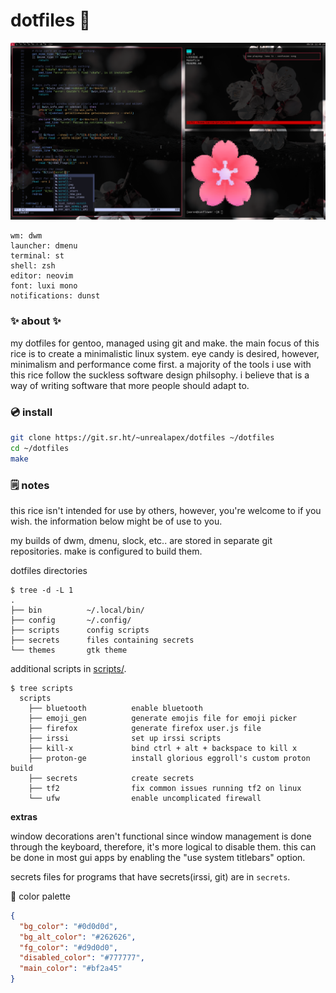 # dotfiles 🌸

[![screenshot of rice](rice.png)](https://wallhaven.cc/w/gpmv73)
```
wm: dwm
launcher: dmenu
terminal: st
shell: zsh
editor: neovim
font: luxi mono
notifications: dunst
```

### ✨ about ✨
my dotfiles for gentoo, managed using git and make. the main focus of
this rice is to create a minimalistic linux system. eye candy is desired,
however, minimalism and performance come first. a majority of the tools i
use with this rice follow the suckless software design philsophy. i believe
that is a way of writing software that more people should adapt to.

### 💿 install
```sh
git clone https://git.sr.ht/~unrealapex/dotfiles ~/dotfiles
cd ~/dotfiles
make
```

### 🗒️ notes
this rice isn't intended for use by others, however, you're welcome to if
you wish. the information below might be of use to you.

my builds of dwm, dmenu, slock, etc.. are stored in separate git repositories.
make is configured to build them.

dotfiles directories
```
$ tree -d -L 1
.
├── bin          ~/.local/bin/
├── config       ~/.config/
├── scripts      config scripts
├── secrets      files containing secrets
└── themes       gtk theme
```

additional scripts in [scripts/](/scripts).
```
$ tree scripts
  scripts
    ├── bluetooth          enable bluetooth
    ├── emoji_gen          generate emojis file for emoji picker
    ├── firefox            generate firefox user.js file
    ├── irssi              set up irssi scripts
    ├── kill-x             bind ctrl + alt + backspace to kill x
    ├── proton-ge          install glorious eggroll's custom proton build
    ├── secrets            create secrets
    ├── tf2                fix common issues running tf2 on linux
    └── ufw                enable uncomplicated firewall

```

**extras**

window decorations aren't functional since window management is done through
the keyboard, therefore, it's more logical to disable them. this can be done in
most gui apps by enabling the "use system titlebars" option.

secrets files for programs that have secrets(irssi, git) are in `secrets`.

🌈 color palette
```json
{
  "bg_color": "#0d0d0d",
  "bg_alt_color": "#262626",
  "fg_color": "#d9d0d0",
  "disabled_color": "#777777",
  "main_color": "#bf2a45"
}
```
